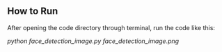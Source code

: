 ## How to Run

After opening the code directory through terminal, run the code like this:

*python face_detection_image.py face_detection_image.png*
